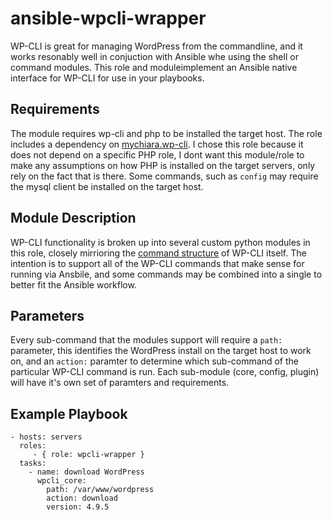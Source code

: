 ansible-wpcli-wrapper
=========

WP-CLI is great for managing WordPress from the commandline, and it works resonably well in conjuction with Ansible whe using the shell or command modules. This role and moduleimplement an Ansible native interface for WP-CLI for use in your playbooks.

Requirements
------------

The module requires wp-cli and php to be installed the target host. The role includes a dependency on [mychiara.wp-cli](https://galaxy.ansible.com/mychiara/wp-cli/). I chose this role because it does not depend on a specific PHP role, I dont want this module/role to make any assumptions on how PHP is installed on the target servers, only rely on the fact that is there. Some commands, such as `config` may require the mysql client be installed on the target host.

Module Description
------------------

WP-CLI functionality is broken up into several custom python modules in this role, closely mirrioring the [command structure](https://developer.wordpress.org/cli/commands/) of WP-CLI itself. The intention is to support all of the WP-CLI commands that make sense for running via Ansbile, and some commands may be combined into a single to better fit the Ansible workflow.

Parameters
--------------
Every sub-command that the modules support will require a `path:` parameter, this identifies the WordPress install on the target host to work on, and an `action:` paramter to determine which sub-command of the particular WP-CLI command is run. Each sub-module (core, config, plugin) will have it's own set of paramters and requirements.

Example Playbook
----------------

    - hosts: servers
      roles:
         - { role: wpcli-wrapper }
      tasks:
        - name: download WordPress
          wpcli_core:
            path: /var/www/wordpress
            action: download
            version: 4.9.5


